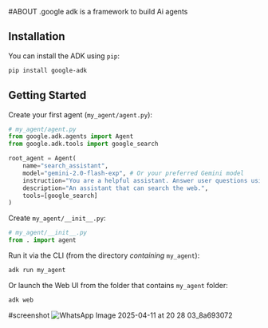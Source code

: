#ABOUT
.google adk is a framework to build Ai agents



##  Installation

You can install the ADK using `pip`:

```bash
pip install google-adk
```

##  Getting Started

Create your first agent (`my_agent/agent.py`):

```python
# my_agent/agent.py
from google.adk.agents import Agent
from google.adk.tools import google_search

root_agent = Agent(
    name="search_assistant",
    model="gemini-2.0-flash-exp", # Or your preferred Gemini model
    instruction="You are a helpful assistant. Answer user questions using Google Search when needed.",
    description="An assistant that can search the web.",
    tools=[google_search]
)
```

Create `my_agent/__init__.py`:

```python
# my_agent/__init__.py
from . import agent
```

Run it via the CLI (from the directory *containing* `my_agent`):

```bash
adk run my_agent
```

Or launch the Web UI from the folder that contains `my_agent` folder:

```bash
adk web
```

#screenshot
![WhatsApp Image 2025-04-11 at 20 28 03_8a693072](https://github.com/user-attachments/assets/b27962b3-7f0b-4b25-ae78-df24b0b53f13)


